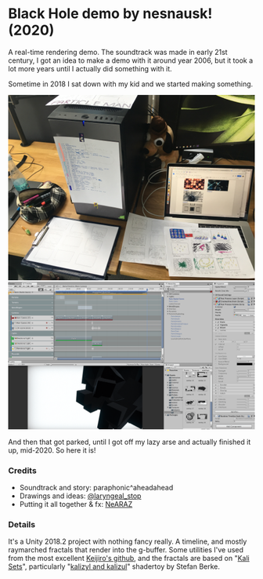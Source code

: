 ﻿# Black Hole demo by nesnausk! (2020)

A real-time rendering demo. The soundtrack was made in early
21st century, I got an idea to make a demo with it around year
2006, but it took a lot more years until I actually did something
with it.

Sometime in 2018 I sat down with my kid and we started making
something.

![Screenshot](/Log/20180820a.JPG?raw=true "Screenshot")
![Screenshot](/Log/20180822a.png?raw=true "Screenshot")

And then that got parked, until I got off my lazy arse and actually
finished it up, mid-2020. So here it is!

### Credits

- Soundtrack and story: paraphonic^aheadahead
- Drawings and ideas: [@laryngeal_stop](https://www.instagram.com/laryngeal_stop/)
- Putting it all together & fx: [NeARAZ](https://aras-p.info/)

### Details

It's a Unity 2018.2 project with nothing fancy really. A timeline,
and mostly raymarched fractals that render into the g-buffer. Some utilities
I've used from the most excellent [Keijiro's github](https://github.com/keijiro),
and the fractals are based on "[Kali Sets](https://softologyblog.wordpress.com/2011/05/04/kalisets-and-hybrid-ducks/)",
particularly "[kalizyl and kalizul](https://www.shadertoy.com/view/MtlGR2)" shadertoy by Stefan Berke.

